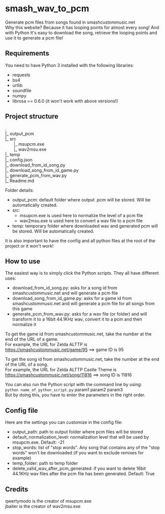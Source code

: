 # smash_wav_to_pcm

Generate pcm files from songs found in smashcustommusic.net  
Why this website? Because it has looping points for almost every song! And with Python it's easy to download the song, retrieve the looping points and use it to generate a pcm file! 


## Requirements
You need to have Python 3 installed with the following libraries:
* requests
* bs4
* urllib
* soundfile
* numpy
* librosa == 0.6.0 (it won't work with above versions!)


## Project structure
.  
|_ output_pcm  
|_ src  
  |_ msupcm.exe  
  |_ wav2msu.exe  
|_ temp  
|_ config.json  
|_ download_from_id_song.py  
|_ download_song_from_id_game.py  
|_ generate_pcm_from_wav.py  
|_ Readme.md  

Folder details:
* output_pcm: default folder where output .pcm will be stored. Will be automatically created.
* src:
  * msupcm.exe is used here to normalize the level of a pcm file
  * wav2msu.exe is used here to convert a wav file to a pcm file
* temp: temporary folder where downloaded wav and generated pcm will be stored. Will be automatically created.

It is also important to have the config and all python files at the root of the project or it won't work!


## How to use
The easiest way is to simply click the Python scripts. They all have different uses:
* download_from_id_song.py: asks for a song id from smashcustommusic.net and will generate a pcm file
* download_song_from_id_game.py: asks for a game id from smashcustommusic.net and will generate a pcm file for all songs from this game
* generate_pcm_from_wav.py: asks for a wav file (or folder) and will transform it to a 16bit 44.1KHz wav, convert it to a pcm and then normalize it

To get the game id from smashcustommusic.net, take the number at the end of the URL of a game.  
For example, the URL for Zelda ALTTP is https://smashcustommusic.net/game/95 ==> game ID is 95

To get the song id from smashcustommusic.net, take the number at the end of the URL of a song.  
For example, the URL for Zelda ALTTP Castle Theme is https://smashcustommusic.net/song/11816 ==> song ID is 11816

You can also run the Python script with the command line by using:  
`python name_of_python_script.py` param1 param2 param3  
But by doing this, you have to enter the parameters in the right order.


## Config file
Here are the settings you can customize in the config file:
* output_path: path to output folder where pcm files will be stored
* default_normalization_level: normalization level that will be used by msupcm.exe. Default: -21
* stop_words: list of "stop words". Any song that contains any of the "stop words" won't be downloaded (if you want to exclude remixes for example)
* temp_folder: path to temp folder
* delete_valid_wav_after_pcm_generated: if you want to delete 16bit 44.1KHz wav files after the pcm file has been generated. Default: True


## Credits
qwertymodo is the creator of msupcm.exe  
jbaiter is the creator of wav2msu.exe
